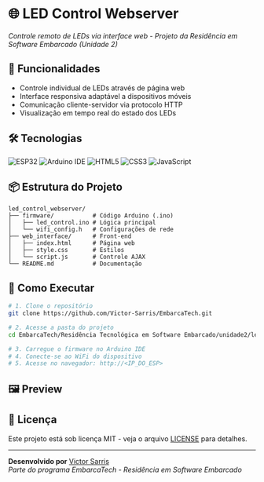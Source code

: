# 🌐 LED Control Webserver  
*Controle remoto de LEDs via interface web - Projeto da Residência em Software Embarcado (Unidade 2)*  

## 🚀 Funcionalidades  
- Controle individual de LEDs através de página web  
- Interface responsiva adaptável a dispositivos móveis  
- Comunicação cliente-servidor via protocolo HTTP  
- Visualização em tempo real do estado dos LEDs  

## 🛠️ Tecnologias  
<p align="left">
  <img src="https://img.shields.io/badge/ESP32-E7352C?style=for-the-badge&logo=espressif&logoColor=white" alt="ESP32">
  <img src="https://img.shields.io/badge/Arduino_IDE-00979D?style=for-the-badge&logo=arduino&logoColor=white" alt="Arduino IDE">
  <img src="https://img.shields.io/badge/HTML5-E34F26?style=for-the-badge&logo=html5&logoColor=white" alt="HTML5">
  <img src="https://img.shields.io/badge/CSS3-1572B6?style=for-the-badge&logo=css3&logoColor=white" alt="CSS3">
  <img src="https://img.shields.io/badge/JavaScript-F7DF1E?style=for-the-badge&logo=javascript&logoColor=black" alt="JavaScript">
</p>

## 📦 Estrutura do Projeto
```
led_control_webserver/
├── firmware/           # Código Arduino (.ino)
│   ├── led_control.ino # Lógica principal
│   └── wifi_config.h   # Configurações de rede
├── web_interface/      # Front-end
│   ├── index.html      # Página web
│   ├── style.css       # Estilos
│   └── script.js       # Controle AJAX
└── README.md           # Documentação
```

## 🔌 Como Executar
```bash
# 1. Clone o repositório
git clone https://github.com/Victor-Sarris/EmbarcaTech.git

# 2. Acesse a pasta do projeto
cd EmbarcaTech/Residência Tecnológica em Software Embarcado/unidade2/led_control_webserver

# 3. Carregue o firmware no Arduino IDE
# 4. Conecte-se ao WiFi do dispositivo
# 5. Acesse no navegador: http://<IP_DO_ESP>
```

## 🖼️ Preview

## 📝 Licença
Este projeto está sob licença MIT - veja o arquivo [LICENSE](LICENSE) para detalhes.

---

**Desenvolvido por** [Victor Sarris](https://github.com/Victor-Sarris)  
*Parte do programa EmbarcaTech - Residência em Software Embarcado*
